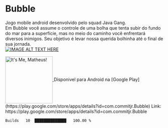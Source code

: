 # Bubble
Jogo mobile android desenvolvido pelo squad Java Gang.
</br>
Em Bubble você assume o controle de uma bolha que tenta subir do fundo do mar para a superfície, mas no meio do caminho você enfrentará diversos inimigos. Seu objetivo é levar nossa querida bolhinha até o final de sua jornada.
</br>
[![IMAGE ALT TEXT HERE](https://img.youtube.com/vi/iF4g7Vii75w/0.jpg)](https://www.youtube.com/watch?v=iF4g7Vii75w)

<a alt="Logo Bubble" href="https://play.google.com/store/apps/details?id=com.commitjr.Bubble">
 <img align="center" height="150" alt="It's Me, Matheus!" src="https://play-lh.googleusercontent.com/_EY60qxLc1KWexQNDVv0HzPAc01F2QgPhJD220PEXU6yqlUP4v1hVv4TSI5x9e0SVSw=w240-h480-rw"/>
</a>
Disponivel para Android na [Google Play](https://play.google.com/store/apps/details?id=com.commitjr.Bubble)
Link: https://play.google.com/store/apps/details?id=com.commitjr.Bubble
</br>


<!--START_SECTION:waka-->
```text
Builds   10  ██████████████   100.00 % 
```
<!--END_SECTION:waka-->
